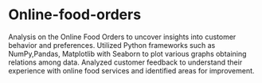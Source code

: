 # Online-food-orders
Analysis on the Online Food Orders to uncover insights into customer behavior and preferences. Utilized Python frameworks such as NumPy,Pandas, Matplotlib with Seaborn to plot various graphs obtaining relations among data. Analyzed customer feedback to understand their experience with online food services and identified areas for improvement.
